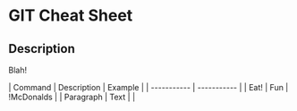# GIT Cheat Sheet

## Description
Blah!

| Command     | Description | Example          |
| ----------- | ----------- |
| Eat!        | Fun         | !McDonalds       | 
| Paragraph   | Text        |                  | 
